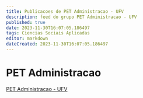 ```yaml
---
title: Publicacoes de PET Administracao - UFV
description: feed do grupo PET Administracao - UFV
published: true
date: 2023-11-30T16:07:05.186497
tags: Ciencias Sociais Aplicadas
editor: markdown
dateCreated: 2023-11-30T16:07:05.186497
---
```


# PET Administracao
[PET Administracao - UFV](/grupo/157PETAdministracaoUFV.md)